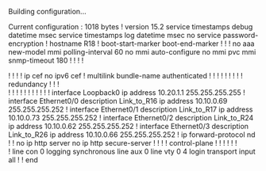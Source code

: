 Building configuration...

Current configuration : 1018 bytes
!
version 15.2
service timestamps debug datetime msec
service timestamps log datetime msec
no service password-encryption
!
hostname R18
!
boot-start-marker
boot-end-marker
!
!
!
no aaa new-model
mmi polling-interval 60
no mmi auto-configure
no mmi pvc
mmi snmp-timeout 180
!
!
!
!         


!
!
!
!
ip cef
no ipv6 cef
!
multilink bundle-name authenticated
!
!
!
!
!
!
!
!
!
redundancy
!
!
!         
!
!
!
!
!
!
!
!
!
!
!
interface Loopback0
 ip address 10.20.1.1 255.255.255.255
!
interface Ethernet0/0
 description Link_to_R16
 ip address 10.10.0.69 255.255.255.252
!
interface Ethernet0/1
 description Link_to_R17
 ip address 10.10.0.73 255.255.255.252
!
interface Ethernet0/2
 description Link_to_R24
 ip address 10.10.0.62 255.255.255.252
!
interface Ethernet0/3
 description Link_to_R26
 ip address 10.10.0.66 255.255.255.252
!
ip forward-protocol nd
!
!
no ip http server
no ip http secure-server
!
!
!
!
control-plane
!
!
!
!
!
!         
!
line con 0
 logging synchronous
line aux 0
line vty 0 4
 login
 transport input all
!
!
end